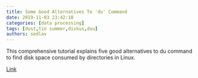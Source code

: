 ```yaml
---
title: Some Good Alternatives To 'du' Command
date: 2019-11-03 23:42:18
categories: [data processing]
tags: [dust,tin summer,diskus,duu]
authors: sedlav
---
```


This comprehensive tutorial explains five good alternatives to du command to find disk space consumed by directories in Linux.

[Link](https://www.ostechnix.com/some-good-alternatives-to-du-command/)
